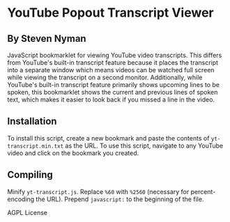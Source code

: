 # YouTube Popout Transcript Viewer
## By Steven Nyman

JavaScript bookmarklet for viewing YouTube video transcripts. This differs from YouTube's built-in transcript feature because it places the transcript into a separate window which means videos can be watched full screen while viewing the transcript on a second monitor. Additionally, while YouTube's built-in transcript feature primarily shows upcoming lines to be spoken, this bookmarklet shows the current and previous lines of spoken text, which makes it easier to look back if you missed a line in the video.

## Installation
To install this script, create a new bookmark and paste the contents of `yt-transcript.min.txt` as the URL. To use this script, navigate to any YouTube video and click on the bookmark you created.

## Compiling
Minify `yt-transcript.js`. Replace `%60` with `%2560` (necessary for percent-encoding the URL). Prepend `javascript:` to the beginning of the file.

AGPL License
